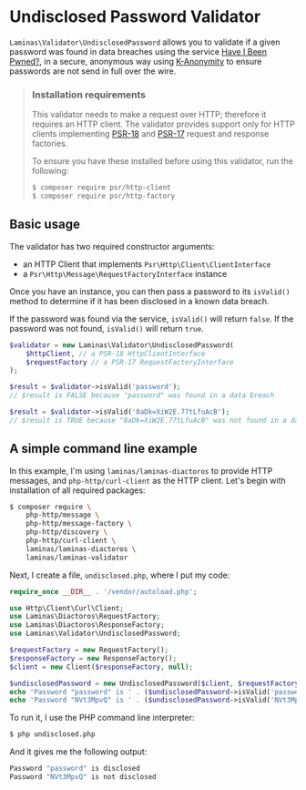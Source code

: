 # Undisclosed Password Validator

`Laminas\Validator\UndisclosedPassword` allows you to validate if a given password was found in data breaches using the service [Have I Been Pwned?](https://www.haveibeenpwned.com), in a secure, anonymous way using [K-Anonymity](https://www.troyhunt.com/ive-just-launched-pwned-passwords-version-2) to ensure passwords are not send in full over the wire.

<!-- markdownlint-disable-next-line MD001 -->
> ### Installation requirements
>
> This validator needs to make a request over HTTP; therefore it requires an HTTP client. The validator provides support only for HTTP clients implementing [PSR-18](https://www.php-fig.org/psr/psr-18/) and [PSR-17](https://www.php-fig.org/psr/psr-17/) request and response factories.
>
> To ensure you have these installed before using this validator, run the following:
>
> ```bash
> $ composer require psr/http-client
> $ composer require psr/http-factory
> ```

## Basic usage

The validator has two required constructor arguments:

- an HTTP Client that implements `Psr\Http\Client\ClientInterface`
- a `Psr\Http\Message\RequestFactoryInterface` instance

Once you have an instance, you can then pass a password to its `isValid()` method to determine if it has been disclosed in a known data breach.

If the password was found via the service, `isValid()` will return `false`. If the password was not found, `isValid()` will return `true`.

```php
$validator = new Laminas\Validator\UndisclosedPassword(
    $httpClient, // a PSR-18 HttpClientInterface
    $requestFactory // a PSR-17 RequestFactoryInterface
);

$result = $validator->isValid('password');
// $result is FALSE because "password" was found in a data breach

$result = $validator->isValid('8aDk=XiW2E.77tLfuAcB');
// $result is TRUE because "8aDk=XiW2E.77tLfuAcB" was not found in a data breach
```

## A simple command line example

In this example, I'm using `laminas/laminas-diactoros` to provide HTTP messages, and `php-http/curl-client` as the HTTP client. Let's begin with installation of all required packages:

```bash
$ composer require \
    php-http/message \
    php-http/message-factory \
    php-http/discovery \
    php-http/curl-client \
    laminas/laminas-diactoros \
    laminas/laminas-validator
```

Next, I create a file, `undisclosed.php`, where I put my code:

```php
require_once __DIR__ . '/vendor/autoload.php';

use Http\Client\Curl\Client;
use Laminas\Diactoros\RequestFactory;
use Laminas\Diactoros\ResponseFactory;
use Laminas\Validator\UndisclosedPassword;

$requestFactory = new RequestFactory();
$responseFactory = new ResponseFactory();
$client = new Client($responseFactory, null);

$undisclosedPassword = new UndisclosedPassword($client, $requestFactory);
echo 'Password "password" is ' . ($undisclosedPassword->isValid('password') ? 'not disclosed' : 'disclosed') . PHP_EOL;
echo 'Password "NVt3MpvQ" is ' . ($undisclosedPassword->isValid('NVt3MpvQ') ? 'not disclosed' : 'disclosed') . PHP_EOL;
```

To run it, I use the PHP command line interpreter:

```bash
$ php undisclosed.php
```

And it gives me the following output:

```bash
Password "password" is disclosed
Password "NVt3MpvQ" is not disclosed
```
